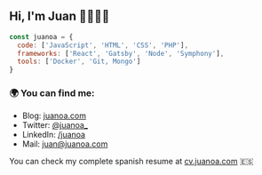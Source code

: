 ## Hi, I'm Juan 👋👨🏽‍💻


```js
const juanoa = {
  code: ['JavaScript', 'HTML', 'CSS', 'PHP'],
  frameworks: ['React', 'Gatsby', 'Node', 'Symphony'],
  tools: ['Docker', 'Git, Mongo']
}
```

### 🌍 You can find me:
- Blog: [juanoa.com](https://www.juanoa.com)
- Twitter: [@juanoa_](https://twitter.com/juanoa_)
- LinkedIn: [/juanoa](http://linkedin.com/in/juanoa/)
- Mail: juan@juanoa.com

You can check my complete spanish resume at [cv.juanoa.com](https://cv.juanoa.com) 🇪🇸
